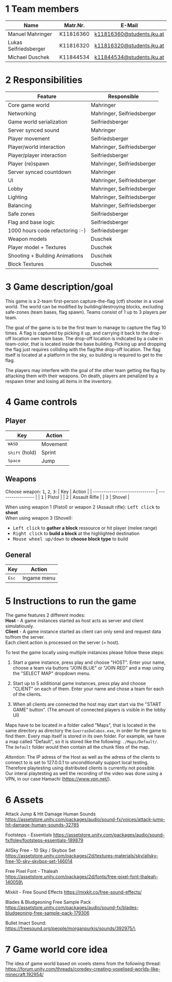# 1 Team members

| Name                  | Matr.Nr.  | E-Mail                    |
| --------------------- | --------- | ------------------------- |
| Manuel Mahringer      | K11816360 | k11816360@students.jku.at |
| Lukas Seifriedsberger | K11816320 | k11816320@students.jku.at |
| Michael Duschek       | K11844534 | k11844534@students.jku.at |

# 2 Responsibilities
| Feature                         | Responsible                |
| ------------------------------- | -------------------------- |
| Core game world                 | Mahringer                  |
| Networking                      | Mahringer, Seifriedsberger |
| Game world serialization        | Seifriedsberger            |
| Server synced sound             | Mahringer                  |
| Player movement                 | Seifriedsberger            |
| Player/world interaction        | Mahringer, Seifriedsberger |
| Player/player interaction       | Seifriedsberger            |
| Player (re)spawn                | Mahringer, Seifriedsberger |
| Server synced countdown         | Mahringer                  |
| UI                              | Mahringer, Seifriedsberger |
| Lobby                           | Mahringer, Seifriedsberger |
| Lighting                        | Mahringer, Seifriedsberger |
| Balancing                       | Mahringer, Seifriedsberger |
| Safe zones                      | Seifriedsberger            |
| Flag and base logic             | Seifriedsberger            |
| 1000 hours code refactoring :-) | Seifriedsberger            |
| Weapon models                   | Duschek                    |
| Player model + Textures         | Duschek                    |
| Shooting + Building Animations  | Duschek                    |
| Block Textures                  | Duschek                    |

# 3 Game description/goal
This game is a 2-team first-person capture-the-flag (ctf) shooter in a voxel world. The world can be modified by building/destroying blocks, excluding safe-zones (team bases, flag spawn). Teams consist of 1 up to 3 players per team.

The goal of the game is to be the first team to manage to capture the flag 10 times. A flag is captured by picking it up, and carrying it back to the drop-off location own team base. The drop-off location is indicated by a cube in team-color, that is located inside the base building. Picking up and dropping the flag just requires colliding with the flag/the drop-off location. The flag itself is located at a platform in the sky, so building is required to get to the flag.

The players may interfere with the goal of the other team getting the flag by attacking them with their weapons. On death, players are penalized by a respawn timer and losing all items in the inventory.

# 4 Game controls
## Player
| Key                                              | Action   |
| ------------------------------------------------ | -------- |
| <kbd>W</kbd><kbd>A</kbd><kbd>S</kbd><kbd>D</kbd> | Movement |
| <kbd>Shift</kbd> (hold)                          | Sprint   |
| <kbd>Space</kbd>                                 | Jump     |

## Weapons
Choose weapon: <kbd>1</kbd>, <kbd>2</kbd>, <kbd>3</kbd>:
| Key                            | Action            |
| ------------------------------ | ----------------- |
| <kbd>1</kbd>                   | Pistol            |
| <kbd>2</kbd>                   | Assault Rifle     |
| <kbd>3</kbd>                   | Shovel            |

When using weapon 1 (Pistol) or weapon 2 (Assault rifle): <kbd>Left click</kbd> to **shoot**   
When using weapon 3 (Shovel): 
* <kbd>Left click</kbd> to **gather a block** ressource or hit player (melee range)
* <kbd>Right click</kbd> to **build a block** at the highlighted destination
* <kbd>Mouse wheel up/down</kbd> to **choose block type** to build

## General
| Key            | Action      |
| -------------- | ----------- |
| <kbd>Esc</kbd> | Ingame menu |

# 5 Instructions to run the game
The game features 2 different modes:   
**Host** - A game instances started as host acts as server and client simulatiously.    
**Client** - A game instance started as client can only send and request data to/from the server.  
Each client action is processed on the server (= host).  

To test the game locally using multiple instances please follow these steps:  

1. Start a game instance, press play and choose "HOST". 
Enter your name, choose a team via buttons "JOIN BLUE" or "JOIN RED" and a map using the "SELECT MAP" dropdown menu.  

2. Start up to 5 additional game instances, press play and choose "CLIENT" on each of them. 
Enter your name and chose a team for each of the clients.  

3. When all clients are connected the host may start start via the "START GAME" button". (The amount of connected players is visible in the lobby UI)

Maps have to be located in a folder called "Maps", that is located in the same directory as directory the `GuerrasDeCubos.exe`, in order for the game to find them. Every map itself is stored in its own folder. 
For example, we have a map called "Default", so it is stored like the following: `./Maps/Default/`. The `Default` folder would then contain all the chunk files of the map.

*Attention:* The IP adress of the Host as well as the adress of the clients to connect to is set to 127.0.0.1 to unconditionally support local testing.  
Therefore playtesting using distributed clients is currently not possible.  
Our interal playtesting as well the recording of the video was done using a VPN, in our case Hamachi (https://www.vpn.net/).    

# 6 Assets

Attack Jump & Hit Damage Human Sounds
https://assetstore.unity.com/packages/audio/sound-fx/voices/attack-jump-hit-damage-human-sounds-32785

Footsteps - Essentials
https://assetstore.unity.com/packages/audio/sound-fx/foley/footsteps-essentials-189879

AllSky Free - 10 Sky / Skybox Set
https://assetstore.unity.com/packages/2d/textures-materials/sky/allsky-free-10-sky-skybox-set-146014

Free Pixel Font - Thaleah
https://assetstore.unity.com/packages/2d/fonts/free-pixel-font-thaleah-140059\

Mixkit - Free Sound Effects 
https://mixkit.co/free-sound-effects/

Blades & Bludgeoning Free Sample Pack
https://assetstore.unity.com/packages/audio/sound-fx/blades-bludgeoning-free-sample-pack-179306

Bullet Imact Sound: https://freesound.org/people/morganpurkis/sounds/392975/\

# 7 Game world core idea
The idea of game world based on voxels stems from the following thread:
https://forum.unity.com/threads/coredev-creating-voxelised-worlds-like-minecraft.192954/


